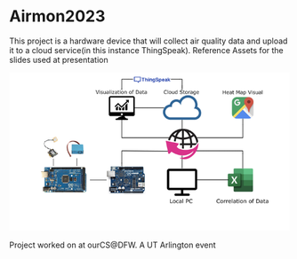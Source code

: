 # Airmon2023

 This project is a hardware device that will collect air quality data and upload it to a cloud service(in this instance ThingSpeak). Reference Assets for the slides used at presentation

![](https://github.com/stardestro/Airmon2023/blob/main/Assets/Airmondiagram.png)

 Project worked on at ourCS@DFW. A UT Arlington event
